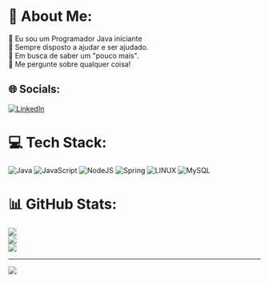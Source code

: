# 💫 About Me:
🔭 Eu sou um Programador Java iniciante<br>🤝 Sempre disposto a ajudar e ser ajudado.<br>🌱 Em busca de saber um "pouco mais".<br>💬 Me pergunte sobre qualquer coisa!


## 🌐 Socials:
[![LinkedIn](https://img.shields.io/badge/LinkedIn-%230077B5.svg?logo=linkedin&logoColor=white)](https://www.linkedin.com/in/gabrielmedeirosnascimento/) 

# 💻 Tech Stack:
![Java](https://img.shields.io/badge/java-%23ED8B00.svg?style=for-the-badge&logo=java&logoColor=white) ![JavaScript](https://img.shields.io/badge/javascript-%23323330.svg?style=for-the-badge&logo=javascript&logoColor=%23F7DF1E) ![NodeJS](https://img.shields.io/badge/node.js-6DA55F?style=for-the-badge&logo=node.js&logoColor=white) ![Spring](https://img.shields.io/badge/spring-%236DB33F.svg?style=for-the-badge&logo=spring&logoColor=white) ![LINUX](https://img.shields.io/badge/Linux-FCC624?style=for-the-badge&logo=linux&logoColor=black) ![MySQL](https://img.shields.io/badge/mysql-%2300f.svg?style=for-the-badge&logo=mysql&logoColor=white)
# 📊 GitHub Stats:
![](https://github-readme-stats.vercel.app/api?username=glMedeiiros&theme=dark&hide_border=false&include_all_commits=false&count_private=false)<br/>
![](https://github-readme-streak-stats.herokuapp.com/?user=glMedeiiros&theme=dark&hide_border=false)<br/>
![](https://github-readme-stats.vercel.app/api/top-langs/?username=glMedeiiros&theme=dark&hide_border=false&include_all_commits=false&count_private=false&layout=compact)

---
[![](https://visitcount.itsvg.in/api?id=glMedeiiros&icon=0&color=0)](https://visitcount.itsvg.in)

<!-- Proudly created with GPRM ( https://gprm.itsvg.in ) -->
